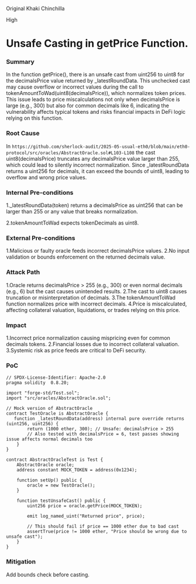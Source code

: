 Original Khaki Chinchilla

High

# Unsafe Casting in getPrice Function.

### Summary

In the function getPrice(), there is an unsafe cast from uint256 to uint8 for the decimalsPrice value returned by _latestRoundData. This unchecked cast may cause overflow or incorrect values during the call to tokenAmountToWad(uint8(decimalsPrice)), which normalizes token prices. This issue leads to price miscalculations not only when decimalsPrice is large (e.g., 300) but also for common decimals like 6, indicating the vulnerability affects typical tokens and risks financial impacts in DeFi logic relying on this function.



### Root Cause

In  `https://github.com/sherlock-audit/2025-05-usual-eth0/blob/main/eth0-protocol/src/oracles/AbstractOracle.sol#L103-L108` the cast uint8(decimalsPrice) truncates any decimalsPrice value larger than 255, which could lead to silently incorrect normalization. Since _latestRoundData returns a uint256 for decimals, it can exceed the bounds of uint8, leading to overflow and wrong price values.

### Internal Pre-conditions

1._latestRoundData(token) returns a decimalsPrice as uint256 that can be larger than 255 or any value that breaks normalization.

2.tokenAmountToWad expects tokenDecimals as uint8.

### External Pre-conditions

1.Malicious or faulty oracle feeds incorrect decimalsPrice values.
2.No input validation or bounds enforcement on the returned decimals value.

### Attack Path

1.Oracle returns decimalsPrice > 255 (e.g., 300) or even normal decimals (e.g., 6) but the cast causes unintended results.
2.The cast to uint8 causes truncation or misinterpretation of decimals.
3.The tokenAmountToWad function normalizes price with incorrect decimals.
4.Price is miscalculated, affecting collateral valuation, liquidations, or trades relying on this price.

### Impact

1.Incorrect price normalization causing mispricing even for common decimals tokens.
2.Financial losses due to incorrect collateral valuation.
3.Systemic risk as price feeds are critical to DeFi security.

### PoC

```solidity
// SPDX-License-Identifier: Apache-2.0
pragma solidity  0.8.20;

import "forge-std/Test.sol";
import "src/oracles/AbstractOracle.sol";

// Mock version of AbstractOracle
contract TestOracle is AbstractOracle {
   function _latestRoundData(address) internal pure override returns (uint256, uint256) {
        return (1000 ether, 300); // Unsafe: decimalsPrice > 255
        // Also tested with decimalsPrice = 6, test passes showing issue affects normal decimals too
    }
}

contract AbstractOracleTest is Test {
    AbstractOracle oracle;
    address constant MOCK_TOKEN = address(0x1234);

    function setUp() public {
        oracle = new TestOracle();
    }

    function testUnsafeCast() public {
        uint256 price = oracle.getPrice(MOCK_TOKEN);

        emit log_named_uint("Returned price", price);

        // This should fail if price == 1000 ether due to bad cast
        assertTrue(price != 1000 ether, "Price should be wrong due to unsafe cast");
    }
}
```


### Mitigation

Add bounds check before casting.